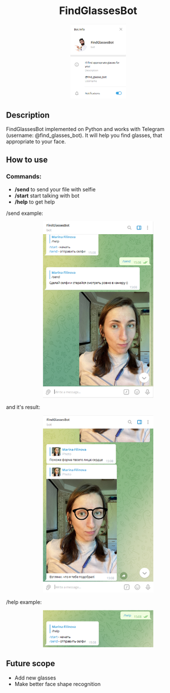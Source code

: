 <h1 align="center">FindGlassesBot</h1>

<p align="center"><img src="./readme_assets/bot_info.PNG" width="30%"></p>

## Description

FindGlassesBot implemented on Python and works with Telegram (username: @find_glasses_bot). It will help you find glasses, that appropriate to your face.

## How to use

### Commands:

- **/send**  to send your file with selfie
- **/start** start talking with bot
- **/help**  to get help


/send example:
<p align="center"><img  src="./readme_assets/send.PNG" width="60%"></p>

and it's result:
<p align="center"><img  src="./readme_assets/result.PNG" width="60%"></p>

/help example:
<p align="center"><img  src="./readme_assets/help.PNG" width="60%"></p>

## Future scope

- Add new glasses
- Make better face shape recognition
